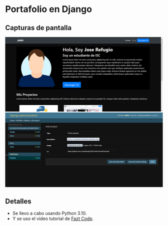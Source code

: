 # Portafolio en Django
## Capturas de pantalla
![Captura de pantalla principal](captura2.png)
![Captura de pantalla administrador](captura1.png)

## Detalles
- Se llevo a cabo usando Python 3.10. 
- Y se uso el video tutorial de [Fazt Code](https://youtu.be/zBjMF6je24U "Tutorial").

